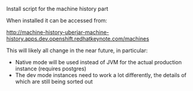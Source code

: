 Install script for the machine history part

When installed it can be accessed from:

http://machine-history-uberjar-machine-history.apps.dev.openshift.redhatkeynote.com/machines

This will likely all change in the near future, in particular:

- Native mode will be used instead of JVM for the actual production instance (requires postgres)
- The dev mode instances need to work a lot differently, the details of which are still being sorted out